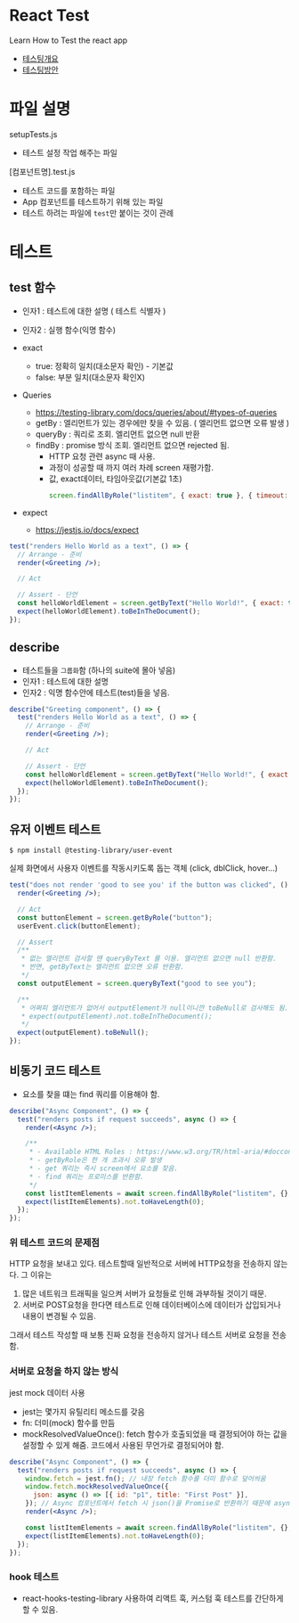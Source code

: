 # React Test

Learn How to Test the react app

- [테스팅개요](https://ko.legacy.reactjs.org/docs/testing.html)
- [테스팅방안](https://ko.legacy.reactjs.org/docs/testing-recipes.html)

# 파일 설명

setupTests.js

- 테스트 설정 작업 해주는 파일

[컴포넌트명].test.js

- 테스트 코드를 포함하는 파일
- App 컴포넌트를 테스트하기 위해 있는 파일
- 테스트 하려는 파일에 `test`만 붙이는 것이 관례

# 테스트

## test 함수

- 인자1 : 테스트에 대한 설명 ( 테스트 식별자 )
- 인자2 : 실행 함수(익명 함수)

- exact

  - true: 정확히 일치(대소문자 확인) - 기본값
  - false: 부분 일치(대소문자 확인X)

- Queries
  - https://testing-library.com/docs/queries/about/#types-of-queries
  - getBy : 엘리먼트가 있는 경우에만 찾을 수 있음. ( 엘리먼트 없으면 오류 발생 )
  - queryBy : 쿼리로 조회. 엘리먼트 없으면 null 반환
  - findBy : promise 방식 조회. 엘리먼트 없으면 rejected 됨.
    - HTTP 요청 관련 async 때 사용.
    - 과정이 성공할 때 까지 여러 차례 screen 재평가함.
    - 값, exact데이터, 타임아웃값(기본값 1초)
      ```jsx
      screen.findAllByRole("listitem", { exact: true }, { timeout: 1000 });
      ```
- expect
  - https://jestjs.io/docs/expect

```jsx
test("renders Hello World as a text", () => {
  // Arrange - 준비
  render(<Greeting />);

  // Act

  // Assert - 단언
  const helloWorldElement = screen.getByText("Hello World!", { exact: true });
  expect(helloWorldElement).toBeInTheDocument();
});
```

## describe

- 테스트들을 `그룹화`함 (하나의 suite에 몰아 넣음)
- 인자1 : 테스트에 대한 설명
- 인자2 : 익명 함수안에 테스트(test)들을 넣음.

```jsx
describe("Greeting component", () => {
  test("renders Hello World as a text", () => {
    // Arrange - 준비
    render(<Greeting />);

    // Act

    // Assert - 단언
    const helloWorldElement = screen.getByText("Hello World!", { exact: true });
    expect(helloWorldElement).toBeInTheDocument();
  });
});
```

## 유저 이벤트 테스트

```shell
$ npm install @testing-library/user-event
```

실제 화면에서 사용자 이벤트를 작동시키도록 돕는 객체 (click, dblClick, hover...)

```jsx
test("does not render 'good to see you' if the button was clicked", () => {
  render(<Greeting />);

  // Act
  const buttonElement = screen.getByRole("button");
  userEvent.click(buttonElement);

  // Assert
  /**
   * 없는 엘리먼트 검사할 땐 queryByText 를 이용. 엘리먼트 없으면 null 반환함.
   * 반면, getByText는 엘리먼트 없으면 오류 반환함.
   */
  const outputElement = screen.queryByText("good to see you");

  /**
   * 어쩌피 엘리먼트가 없어서 outputElement가 null이니깐 toBeNull로 검사해도 됨.
   * expect(outputElement).not.toBeInTheDocument();
   */
  expect(outputElement).toBeNull();
});
```

## 비동기 코드 테스트

- 요소를 찾을 떄는 find 쿼리를 이용해야 함.

```jsx
describe("Async Component", () => {
  test("renders posts if request succeeds", async () => {
    render(<Async />);

    /**
     * - Available HTML Roles : https://www.w3.org/TR/html-aria/#docconformance
     * - getByRole은 한 개 초과시 오류 발생
     * - get 쿼리는 즉시 screen에서 요소를 찾음.
     * - find 쿼리는 프로미스를 반환함.
     */
    const listItemElements = await screen.findAllByRole("listitem", {}, {});
    expect(listItemElements).not.toHaveLength(0);
  });
});
```

### 위 테스트 코드의 문제점

HTTP 요청을 보내고 있다.
테스트할때 일반적으로 서버에 HTTP요청을 전송하지 않는다. 그 이유는

1. 많은 네트워크 트래픽을 일으켜 서버가 요청들로 인해 과부하될 것이기 때문.
2. 서버로 POST요청을 한다면 테스트로 인해 데이터베이스에 데이터가 삽입되거나 내용이 변경될 수 있음.

그래서 테스트 작성할 때 보통 진짜 요청을 전송하지 않거나 테스트 서버로 요청을 전송함.

### 서버로 요청을 하지 않는 방식

jest mock 데이터 사용

- jest는 몇가지 유틸리티 메소드를 갖음
- fn: 더미(mock) 함수를 만듬
- mockResolvedValueOnce(): fetch 함수가 호출되었을 때 결정되어야 하는 값을 설정할 수 있게 해줌. 코드에서 사용된 무언가로 결정되어야 함.

```jsx
describe("Async Component", () => {
  test("renders posts if request succeeds", async () => {
    window.fetch = jest.fn(); // 내장 fetch 함수를 더미 함수로 덮어씌움
    window.fetch.mockResolvedValueOnce({
      json: async () => [{ id: "p1", title: "First Post" }],
    }); // Async 컴포넌트에서 fetch 시 json()을 Promise로 반환하기 때문에 async 사용함.
    render(<Async />);

    const listItemElements = await screen.findAllByRole("listitem", {}, {});
    expect(listItemElements).not.toHaveLength(0);
  });
});
```

### hook 테스트

- react-hooks-testing-library 사용하여 리액트 훅, 커스텀 훅 테스트를 간단하게 할 수 있음.
